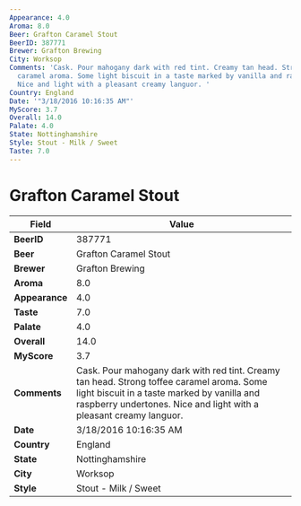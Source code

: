 ```yaml
---
Appearance: 4.0
Aroma: 8.0
Beer: Grafton Caramel Stout
BeerID: 387771
Brewer: Grafton Brewing
City: Worksop
Comments: 'Cask. Pour mahogany dark with red tint. Creamy tan head. Strong toffee
  caramel aroma. Some light biscuit in a taste marked by vanilla and raspberry undertones.
  Nice and light with a pleasant creamy languor. '
Country: England
Date: '"3/18/2016 10:16:35 AM"'
MyScore: 3.7
Overall: 14.0
Palate: 4.0
State: Nottinghamshire
Style: Stout - Milk / Sweet
Taste: 7.0
---
```


# Grafton Caramel Stout

| Field         | Value |
|---------------|-------|
| **BeerID** | 387771 |
| **Beer** | Grafton Caramel Stout |
| **Brewer** | Grafton Brewing |
| **Aroma** | 8.0 |
| **Appearance** | 4.0 |
| **Taste** | 7.0 |
| **Palate** | 4.0 |
| **Overall** | 14.0 |
| **MyScore** | 3.7 |
| **Comments** | Cask. Pour mahogany dark with red tint. Creamy tan head. Strong toffee caramel aroma. Some light biscuit in a taste marked by vanilla and raspberry undertones. Nice and light with a pleasant creamy languor.  |
| **Date** | 3/18/2016 10:16:35 AM |
| **Country** | England |
| **State** | Nottinghamshire |
| **City** | Worksop |
| **Style** | Stout - Milk / Sweet |
